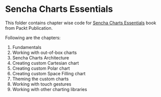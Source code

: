 Sencha Charts Essentials
========================

This folder contains chapter wise code for [Sencha Charts Essentials](https://www.packtpub.com/web-development/sencha-charts-essentials) book from Packt Publication.

Following are the chapters:

1. Fundamentals
2. Working with out-of-box charts
3. Sencha Charts Architecture
4. Creating custom Cartesian chart
5. Creating custom Polar chart
6. Creating custom Space Filling chart
7. Theming the custom charts
8. Working with touch gestures
9. Working with other charting libraries
